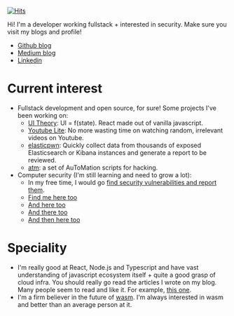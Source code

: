 [![Hits](https://hits.seeyoufarm.com/api/count/incr/badge.svg?url=https%3A%2F%2Fgithub.com%2F9oelM&count_bg=%2379C83D&title_bg=%23555555&icon=&icon_color=%23E7E7E7&title=hits+since+2022&edge_flat=false)](https://hits.seeyoufarm.com)

Hi! I'm a developer working fullstack + interested in security.
Make sure you visit my blogs and profile!
- [Github blog](https://9oelm.github.io)
- [Medium blog](https://9oelm.medium.com)
- [Linkedin](https://www.linkedin.com/in/7oelm/)

# Current interest
- Fullstack development and open source, for sure! Some projects I've been working on: 
  - [UI Theory](https://github.com/9oelM/ui-theory): UI = f(state). React made out of vanilla javascript.
  - [Youtube Lite](https://github.com/9oelM/youtube-lite): No more wasting time on watching random, irrelevant videos on Youtube.
  - [elasticpwn](https://github.com/9oelM/elasticpwn): Quickly collect data from thousands of exposed Elasticsearch or Kibana instances and generate a report to be reviewed.
  - [atm](https://github.com/9oelM/atm): a set of AuToMation scripts for hacking.
- Computer security (I'm still learning and need to grow a lot): 
  - In my free time, I would go [find security vulnerabilities and report them](https://hackerone.com/9oelm).
  - [Find me here too](https://bugbounty.naver.com/ko/halloffame)
  - [And here too](https://bugbounty.whale.naver.com/en/halloffame)
  - [And there too](https://www.nokia.com/notices/responsible-disclosure/)
  - [And then here too](https://bugcrowd.com/9oelm)
  
# Speciality
- I'm really good at React, Node.js and Typescript and have vast understanding of javascript ecosystem itself + quite a good grasp of cloud infra. You should really go read the articles I wrote on my blog. Many people seem to read and like it. For example, [this one](https://medium.com/swlh/making-stupid-react-smart-in-re-rendering-5f04b5bab327).
- I'm a firm believer in the future of [wasm](https://webassembly.org/). I'm always interested in wasm and better than an average person at it.
